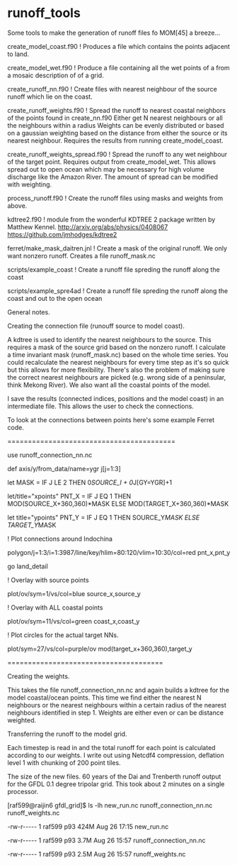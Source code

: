 # runoff_tools
Some tools to make the generation of runoff files fo MOM[45] a breeze...

create_model_coast.f90   ! Produces a file which contains the points adjacent to land.

create_model_wet.f90    ! Produce a file containing all the wet points of a from a mosaic description of of a grid.

create_runoff_nn.f90     ! Create files with nearest neighbour of the source runoff which lie on the coast.

create_runoff_weights.f90 ! Spread the runoff to nearest coastal neighbors of the points found in create_nn.f90
                           Either get N nearest neighbours or all the neighbours within a radius
                           Weights can be evenly distributed or based on a gaussian weighting based on the distance
                           from either the source or its nearest neighbour. Requires the results from running
                           create_model_coast.
                           
create_runoff_weights_spread.f90 ! Spread the runoff to any wet neighbour of the target point. Requires output from
                           create_model_wet. This allows spread out to open ocean which may be necessary for high 
                           volume discharge like the Amazon River. The amount of spread can be modified with weighting.
                           
process_runoff.f90        ! Create the runoff files using masks and weights from above.

kdtree2.f90               ! module from the wonderful KDTREE 2 package written by Matthew Kennel.
                           http://arxiv.org/abs/physics/0408067
                           https://github.com/jmhodges/kdtree2

ferret/make_mask_daitren.jnl ! Create a mask of the original runoff. We only want nonzero runoff. Creates a file runoff_mask.nc

scripts/example_coast       ! Create a runoff file spreding the runoff along the coast

scripts/example_spre4ad       ! Create a runoff file spreding the runoff along the coast and out to the open ocean
                           
                           
General notes.

Creating the connection file (runouff source to model coast).

A kdtree is used to identify the nearest neighbours to the source. This requires a mask of the source grid based
on the nonzero runoff. I calculate a time invariant mask (runoff_mask.nc) based on the whole time series. You could
recalculate the nearest neighbours for every time step as it's so quick but this allows for more flexibility.
There's also the problem of making sure the correct nearest neighbours are picked (e.g. wrong side of a peninsular,
think Mekong River).  We also want all the coastal points of the model.

I save the results (connected indices, positions and the model coast) in an intermediate file. This allows the user
to check the connections.

To look at the connections between points here's some example Ferret code.

=========================================

use runoff_connection_nn.nc

def axis/y/from_data/name=ygr j[j=1:3]

let MASK = IF J LE 2 THEN 0*SOURCE_I + 0*J[GY=YGR]+1

let/title="xpoints"  PNT_X = IF J EQ 1 THEN MOD(SOURCE_X+360,360)*MASK ELSE MOD(TARGET_X+360,360)*MASK

let title="ypoints" PNT_Y = IF J EQ 1 THEN SOURCE_Y*MASK ELSE TARGET_Y*MASK

! Plot connections around Indochina

polygon/j=1:3/i=1:3987/line/key/hlim=80:120/vlim=10:30/col=red pnt_x,pnt_y

go land_detail

! Overlay with source points

plot/ov/sym=1/vs/col=blue source_x,source_y

! Overlay with ALL coastal points

plot/ov/sym=11/vs/col=green coast_x,coast_y

! Plot circles for the actual target NNs.

 plot/sym=27/vs/col=purple/ov mod(target_x+360,360),target_y
 
 ======================================

Creating the weights.

This takes the file  runoff_connection_nn.nc  and again builds a kdtree for the model coastal/ocean points. This time
we find either the nearest N neighbours or the nearest neighbours within a certain radius of the nearest neighbours
identified in step 1. Weights are either even or can be distance weighted.

Transferring the runoff to the model grid.

Each timestep is read in and the total runoff for each point is calculated according to our weights. I write out using
Netcdf4 compression, deflation level 1 with chunking of 200 point tiles.

The size of the new files. 60 years of the Dai and Trenberth runoff output for the GFDL 0.1 degree tripolar grid.
This took about 2 minutes on a single processor.

[raf599@raijin6 gfdl_grid]$ ls -lh new_run.nc runoff_connection_nn.nc runoff_weights.nc

-rw-r----- 1 raf599 p93 424M Aug 26 17:15 new_run.nc

-rw-r----- 1 raf599 p93 3.7M Aug 26 15:57 runoff_connection_nn.nc

-rw-r----- 1 raf599 p93 2.5M Aug 26 15:57 runoff_weights.nc
